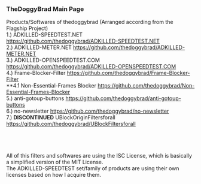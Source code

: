### TheDoggyBrad Main Page
Products/Softwares of thedoggybrad (Arranged according from the Flagship Project)
<br>
1.) ADKILLED-SPEEDTEST.NET https://github.com/thedoggybrad/ADKILLED-SPEEDTEST.NET
<br>
2.) ADKILLED-METER.NET https://github.com/thedoggybrad/ADKILLED-METER.NET
<br>
3.) ADKILLED-OPENSPEEDTEST.COM https://github.com/thedoggybrad/ADKILLED-OPENSPEEDTEST.COM
<br>
4.) Frame-Blocker-Filter https://github.com/thedoggybrad/Frame-Blocker-Filter
<br>
**4.1 Non-Essential-Frames Blocker https://github.com/thedoggybrad/Non-Essential-Frames-Blocker
<br>
5.) anti-gotoup-buttons https://github.com/thedoggybrad/anti-gotoup-buttons
<br>
6.) no-newsletter https://github.com/thedoggybrad/no-newsletter
<br>
7.) **DISCONTINUED** UBlockOriginFiltersforall https://github.com/thedoggybrad/UBlockFiltersforall
<br>
<br>
<br>
<br>
<br>
All of this filters and softwares are using the ISC License, which is basically a simplified version of the MIT License.
<br>
The ADKILLED-SPEEDTEST set/family of products are using their own licenses based on how I acquire them.
